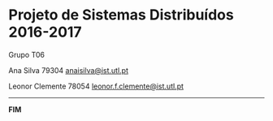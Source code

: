 # Projeto de Sistemas Distribuídos 2016-2017 #

Grupo T06

Ana Silva 79304 anaisilva@ist.utl.pt

Leonor Clemente 78054 leonor.f.clemente@ist.utl.pt


-------------------------------------------------------------------------------
**FIM**
